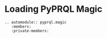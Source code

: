 # Loading PyPRQL Magic

```{eval-rst}
.. automodule:: pyprql.magic
   :members:
   :private-members:
```
